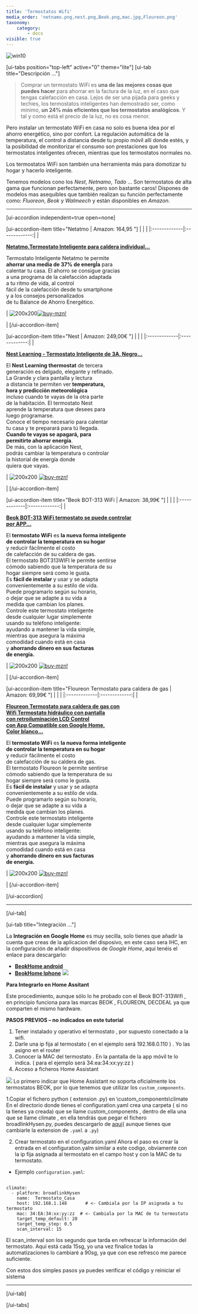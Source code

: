 ```yaml
---
title: 'Termostatos Wifi'
media_order: 'netnamo.png,nest.png,Beok.png,mac.jpg,Floureon.png'
taxonomy:
    category:
        - docs
visible: true
---
```


![win10](image://os-compat.png)

[ui-tabs position="top-left" active="0" theme="lite"]
[ui-tab title="Descripción ..."]

> Comprar un termostato WiFi es **una de las mejores cosas que puedes hacer** para ahorrar en la factura de la luz, en el caso que tengas calefacción en casa. Lejos de ser una pijada para geeks y techies, los termostatos inteligentes han demostrado ser, como mínimo,  **un 24% más eficientes que los termostatos analógicos**. Y tal y como está el precio de la luz, no es cosa menor.

Pero instalar un termostato WiFi en casa no solo es buena idea por el ahorro energético, sino por confort. La regulación automática de la temperatura, el control a distancia desde tu propio móvil allí donde estés, y la posibilidad de monitorizar el consumo son prestaciones que los termostatos inteligentes ofrecen, mientras que los termostatos normales no.

Los termostatos WiFi son también una herramienta más para domotizar tu hogar y hacerlo inteligente.

Tenemos modelos cono los _Nest_, _Netnamo_, _Tado_ ... Son termostatos de alta gama que funcionan perfectamente, pero son bastante caros! Dispones de modelos mas asequibles que también realizan su función perfectamente como: _Fluoreon_, _Beok_ y _Walmeech_ y están disponibles en _Amazon_.

---

[ui-accordion independent=true open=none]

[ui-accordion-item title="Netatmo | Amazon: 164,95 "]
|  |  |
|:-------------|:-------------:|
| <p>[**Netatmo.Termostato Inteligente para caldera individual...**](https://amzn.to/2H27FcP)</p><p>Termostato Inteligente Netatmo te permite<br />**ahorrar una media de 37% de energÍa** para<br /> calentar tu casa. El ahorro se consigue gracias <br />a una programa de la calefacción adaptada <br />a tu ritmo de vida, al control<br /> fácil de la calefacción desde tu smartphone<br /> y a los consejos personalizados<br /> de tu Balance de Ahorro Energético.</p><p> | ![200x200][amzn-netnamo][![buy-mzn!][buy-mzn]](https://amzn.to/2H27FcP)</p> |
[/ui-accordion-item]

[ui-accordion-item title="Nest | Amazon: 249,00€ "]
|  |  |
|:-------------|:-------------:|
| <p>[**Nest Learning  -  Termostato Inteligente de 3A, Negro...**](https://amzn.to/2JsD7DA)</p><p>El **Nest Learning thermostat** de tercera<br /> generación es delgado, elegante y refinado.<br /> La Grande y clara pantalla y lectura<br /> a distancia te permiten ver **temperatura,<br /> hora y predicción meteorológica** <br />incluso cuando te vayas de la otra parte <br />de la habitación. El termostato Nest<br /> aprende la temperatura que desees para<br /> luego programarse.<br /> Conoce el tiempo necesario para calentar<br /> tu casa y te preparará para tú llegada.<br /> **Cuando te vayas se apagará, para <br />permitirte ahorrar energía**. <br />De más, con la aplicación Nest,<br /> podrás cambiar la temperatura o controlar<br /> la historial de energía donde <br />quiera que vayas.</p> | ![200x200][amzn-Nest] [![buy-mzn!][buy-mzn]](https://amzn.to/2JsD7DA)</p> |
[/ui-accordion-item]

[ui-accordion-item title="Beok BOT-313 WiFi | Amazon: 38,99€ "]
|  |  |
|:-------------|:-------------:|
| <p>[**Beok BOT-313 WiFi termostato se puede controlar<br /> por APP...**](https://amzn.to/2Jicz8e)</p><p>El **termostato WiFi** es **la nueva forma inteligente<br /> de controlar la temperatura en su hogar**<br /> y reducir fácilmente el costo <br />de calefacción de su caldera de gas.<br /> El termostato BOT313WIFI le permite sentirse<br /> cómodo sabiendo que la temperatura de su <br />hogar siempre será como le gusta.<br /> Es **fácil de instalar** y usar y se adapta <br />convenientemente a su estilo de vida.<br /> Puede programarlo según su horario, <br />o dejar que se adapte a su vida a<br /> medida que cambian los planes.<br /> Controle este termostato inteligente <br />desde cualquier lugar simplemente<br />usando su teléfono inteligente: <br />ayudando a mantener la vida simple, <br />mientras que asegura la máxima<br /> comodidad cuando está en casa<br /> y **ahorrando dinero en sus facturas<br /> de energía.**</p> | ![200x200][amzn-Beok] [![buy-mzn!][buy-mzn]](https://amzn.to/2Jicz8e)</p> |
[/ui-accordion-item]

[ui-accordion-item title="Floureon Termostato para caldera de gas | Amazon: 69,99€ "]
|  |  |
|:-------------|:-------------:|
| <p>[**Floureon Termostato para caldera de gas con<br /> Wifi Termostato hidráulico con pantalla<br /> con retroiluminación LCD Control<br /> con App Compatible con Google Home, <br />Color blanco...**](https://amzn.to/2Vl5Z7Z)</p><p>El **termostato WiFi** es **la nueva forma inteligente<br /> de controlar la temperatura en su hogar**<br /> y reducir fácilmente el costo <br />de calefacción de su caldera de gas.<br /> El termostato Floureon le permite sentirse<br /> cómodo sabiendo que la temperatura de su <br />hogar siempre será como le gusta.<br /> Es **fácil de instalar** y usar y se adapta <br />convenientemente a su estilo de vida.<br /> Puede programarlo según su horario, <br />o dejar que se adapte a su vida a<br /> medida que cambian los planes.<br /> Controle este termostato inteligente <br />desde cualquier lugar simplemente<br />usando su teléfono inteligente: <br />ayudando a mantener la vida simple, <br />mientras que asegura la máxima<br /> comodidad cuando está en casa<br /> y **ahorrando dinero en sus facturas<br /> de energía.**</p> | ![200x200][amzn-Floureon] [![buy-mzn!][buy-mzn]](https://amzn.to/2Vl5Z7Z)</p> |
[/ui-accordion-item]

[/ui-accordion]

<!--- REFERENCIA A IMAGENES AL PIE DEl ARTÍCULO --->

[amzn-netnamo]: user://pages/05.termostatos-calefaccion/netnamo.png?lightbox=1024&cropResize=200,200
[amzn-Nest]: user://pages/05.termostatos-calefaccion/nest.png?lightbox=1024&cropResize=200,200
[amzn-Beok]: user://pages/05.termostatos-calefaccion/Beok.png?lightbox=1024&cropResize=200,200
[amzn-Floureon]: user://pages/05.termostatos-calefaccion/Floureon.png?lightbox=1024&cropResize=200,200
[buy-mzn]: https://dabuttonfactory.com/button.png?t=Comprar+en+AMAZON!&f=Roboto-Bold&ts=18&tc=fff&w=200&h=40&c=5&bgt=unicolored&bgc=037ba2
[buy-aliex]: https://dabuttonfactory.com/button.png?t=Comprar+en+ALIEXPRESS!&f=Roboto-Bold&ts=16&tc=fff&w=200&h=40&c=5&bgt=unicolored&bgc=ffae00

---

[/ui-tab]

[ui-tab title="Integración ..."]

La **Integración en Google Home** es muy secilla, solo tienes que añadir la cuenta que creas de la aplicacion del disposivo, en este caso sera IHC,  en la configuración de añadir dispositivos de _Google Home_, aquí tenéis el enlace para descargarlo:
 * [**BeokHome android**](http://bit.ly/2H4huqE)
 * [**BeokHome Iphone**](https://apple.co/2PTiGRF)
![](integracion_google_home.gif)

**Para Integrarlo en Home Assitant**

Este procedimiento, aunque sólo lo he probado con el Beok BOT-313Wifi , en principio funciona para las marcas BEOK , FLOUREON, DECDEAL ya que comparten el mismo hardware.

**PASOS PREVIOS – no indicados en este tutorial**
1. Tener instalado y operativo el termostato , por supuesto conectado a la wifi.
2. Darle una ip fija al termostato ( en el ejemplo será 192.168.0.110 ) . Yo las asigno en el router
3. Conocer la MAC del termostato . En la pantalla de la app móvil te lo indica. ( para el ejemplo será 34:ea:34:xx:yy:zz )
4. Acceso a ficheros Home Assistant

![](mac.jpg)
Lo primero indicar que Home Assistant no soporta oficialmente los termostatos BEOK, por lo que tenemos que utilizar los `custom_components`.

1.Copiar el fichero python ( extension .py) en \custom_components\climate
En el directorio donde tienes el configuration.yaml crea una carpeta ( si no la tienes ya creada) que se llame custom_components , dentro de ella una que se llame climate , en ella tendrás que pegar el fichero broadlinkHysen.py, puedes descargarlo de [aquí](http://bit.ly/2LsjpL5)( aunque tienes que cambiarle la extension de `.yaml` a `.py`)

2. Crear termostato en el configuration.yaml
Ahora el paso es crear la entrada en el configuration.yalm similar a este codigo, obviamente con la ip fija asignada al termostato en el campo host y con la MAC de tu termostato.

+ Ejemplo `configuration.yaml`:

```text

climate:
  - platform: broadlinkHysen
    name:  Termostato_Casa
    host: 192.168.1.148       # <- Cambiala por la IP asignada a tu termostato
    mac: 34:EA:34:xx:yy:zz  # <- Cambiala por la MAC de tu termostato
    target_temp_default: 20
    target_temp_step: 0.5
    scan_interval: 15
```
El scan_interval son los segundo que tarda en refrescar la información del termostato. Aquí está cada 15sg, yo una vez finalice todas la automatizaciones lo cambiaré a 90sg, ya que con ese refresco me parece suficiente.

Con estos dos simples pasos ya puedes verificar el código y reiniciar el sistema

---

[/ui-tab]

[/ui-tabs]